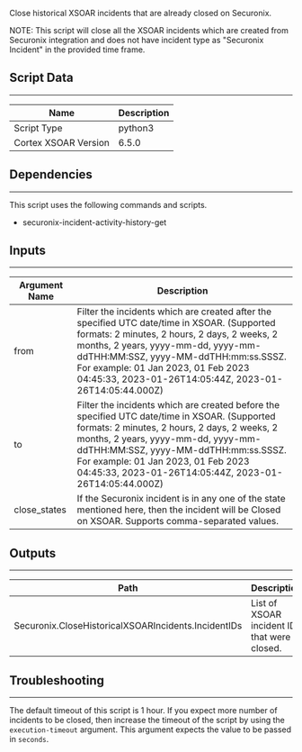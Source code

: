 Close historical XSOAR incidents that are already closed on Securonix.

NOTE: This script will close all the XSOAR incidents which are created from Securonix integration and does not have incident type as "Securonix Incident" in the provided time frame.

## Script Data

---

| **Name** | **Description** |
| --- | --- |
| Script Type | python3 |
| Cortex XSOAR Version | 6.5.0 |

## Dependencies

---
This script uses the following commands and scripts.

* securonix-incident-activity-history-get

## Inputs

---

| **Argument Name** | **Description** |
| --- | --- |
| from | Filter the incidents which are created after the specified UTC date/time in XSOAR. \(Supported formats: 2 minutes, 2 hours, 2 days, 2 weeks, 2 months, 2 years, yyyy-mm-dd, yyyy-mm-ddTHH:MM:SSZ, yyyy-MM-ddTHH:mm:ss.SSSZ. For example: 01 Jan 2023, 01 Feb 2023 04:45:33, 2023-01-26T14:05:44Z, 2023-01-26T14:05:44.000Z\) |
| to | Filter the incidents which are created before the specified UTC date/time in XSOAR. \(Supported formats: 2 minutes, 2 hours, 2 days, 2 weeks, 2 months, 2 years, yyyy-mm-dd, yyyy-mm-ddTHH:MM:SSZ, yyyy-MM-ddTHH:mm:ss.SSSZ. For example: 01 Jan 2023, 01 Feb 2023 04:45:33, 2023-01-26T14:05:44Z, 2023-01-26T14:05:44.000Z\) |
| close_states | If the Securonix incident is in any one of the state mentioned here, then the incident will be Closed on XSOAR. Supports comma-separated values. |

## Outputs

---

| **Path** | **Description** | **Type** |
| --- | --- | --- |
| Securonix.CloseHistoricalXSOARIncidents.IncidentIDs | List of XSOAR incident IDs that were closed. | Unknown |


## Troubleshooting

---

The default timeout of this script is 1 hour. If you expect more number of incidents to be closed, then increase the
timeout of the script by using the `execution-timeout` argument. This argument expects the value to be passed in `seconds`.